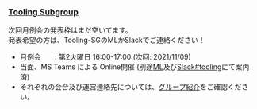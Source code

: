 ### [Tooling Subgroup](https://openchain-project.github.io/OpenChain-JWG/subgroups/tooling/)

次回月例会の発表枠はまだ空いてます。  
発表希望の方は、Tooling-SGのMLかSlackでご連絡ください！

- 月例会　　: 第2火曜日 16:00-17:00 (次回: 2021/11/09)
- 当面、MS Teams による Online開催 (別途[ML](https://lists.openchainproject.org/g/japan-sg-tooling)及び[Slack#tooling](https://openchain-japanwg.slack.com/archives/CGHP86Y4T)にて案内済)   
- それぞれの会合及び運営連絡先については、[グループ紹介](https://openchain-project.github.io/OpenChain-JWG/subgroups/tooling/)をご確認ください。
